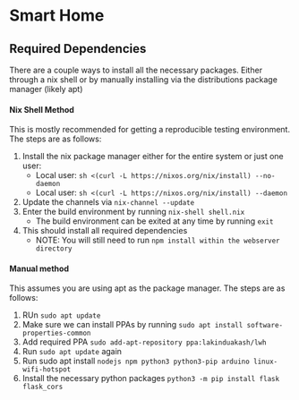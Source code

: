 # Smart Home

## Required Dependencies

There are a couple ways to install all the necessary packages. Either through a nix shell or by manually installing via the distributions package manager (likely apt)

#### Nix Shell Method

This is mostly recommended for getting a reproducible testing environment. The steps are as follows:

1. Install the nix package manager either for the entire system or just one user:
    - Local user: `sh <(curl -L https://nixos.org/nix/install) --no-daemon`
    - Local user: `sh <(curl -L https://nixos.org/nix/install) --daemon`
1. Update the channels via `nix-channel --update`
1. Enter the build environment by running `nix-shell shell.nix`
    - The build environment can be exited at any time by running `exit`
1. This should install all required dependencies
    - NOTE: You will still need to run `npm install within the webserver directory`


#### Manual method

This assumes you are using apt as the package manager. The steps are as follows:

1. RUn `sudo apt update`
1. Make sure we can install PPAs by running `sudo apt install software-properties-common`
1. Add required PPA `sudo add-apt-repository ppa:lakinduakash/lwh`
1. Run `sudo apt update` again
1. Run sudo apt install `nodejs npm python3 python3-pip arduino linux-wifi-hotspot`
1. Install the necessary python packages `python3 -m pip install flask flask_cors`

